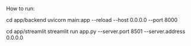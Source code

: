How to run:

cd app/backend
uvicorn main:app --reload --host 0.0.0.0 --port 8000

cd app/streamlit
streamlit run app.py --server.port 8501 --server.address 0.0.0.0